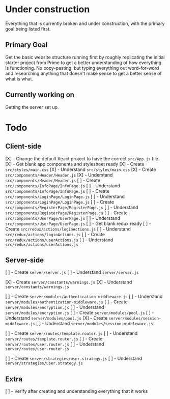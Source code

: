 # Under construction
Everything that is currently broken and under construction, with the primary goal being listed first.

## Primary Goal
Get the basic website structure running first by roughly replicating the initial starter project from Prime to get a better understanding of how everything is functioning. No copy-pasting, but typing everything out word-for-word and researching anything that doesn't make sense to get a better sense of what is what.

## Currently working on
Getting the server set up.

# Todo

## Client-side
[X] - Change the default React project to have the correct `src/App.js` file.
[X] - Get blank app components and stylesheet ready
[X] - Create `src/styles/main.css`
[X] - Understand `src/styles/main.css`
[X] - Create `src/components/Header/Header.js`
[X] - Understand `src/components/Header/Header.js`
[ ] - Create `src/components/InfoPage/InfoPage.js`
[ ] - Understand `src/components/InfoPage/InfoPage.js`
[ ] - Create `src/components/LoginPage/LoginPage.js`
[ ] - Understand `src/components/LoginPage/LoginPage.js`
[ ] - Create `src/components/RegisterPage/RegisterPage.js`
[ ] - Understand `src/components/RegisterPage/RegisterPage.js`
[ ] - Create `src/components/UserPage/UserPage.js`
[ ] - Understand `src/components/UserPage/UserPage.js`
[ ] - Get blank redux ready
[ ] - Create `src/redux/actions/loginActions.js`
[ ] - Understand `src/redux/actions/loginActions.js`
[ ] - Create `src/redux/actions/userActions.js`
[ ] - Understand `src/redux/actions/userActions.js`

## Server-side
[ ] - Create `server/server.js`
[ ] - Understand `server/server.js`

[X] - Create `server/constants/warnings.js`
[X] - Understand `server/constants/warnings.js`

[ ] - Create `server/modules/authentication-middleware.js`
[ ] - Understand `server/modules/authentication-middleware.js`
[ ] - Create `server/modules/encryption.js`
[ ] - Understand `server/modules/encryption.js`
[ ] - Create `server/modules/pool.js`
[ ] - Understand `server/modules/pool.js`
[X] - Create `server/modules/session-middleware.js`
[ ] - Understand `server/modules/session-middleware.js`

[ ] - Create `server/routes/template.router.js`
[ ] - Understand `server/routes/template.router.js`
[ ] - Create `server/routes/user.router.js`
[ ] - Understand `server/routes/user.router.js`

[ ] - Create `server/strategies/user.strategy.js`
[ ] - Understand `server/strategies/user.strategy.js`

## Extra
[ ] - Verify after creating and understanding everything that it works